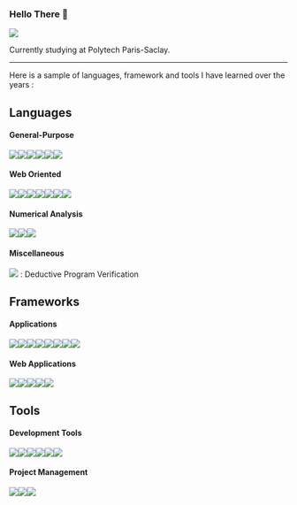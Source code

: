 ### Hello There 👋

![](https://media.giphy.com/media/KOVlHmbBA09XO/giphy.gif)

Currently studying at Polytech Paris-Saclay.

---

Here is a sample of languages, framework and tools I have learned over the years :

## Languages
#### General-Purpose
![](https://img.shields.io/badge/c-A8B9CC?style=for-the-badge&logo=c&logoColor=white)![](https://img.shields.io/badge/c++-00599C?style=for-the-badge&logo=c%2B%2B&logoColor=white)![](https://img.shields.io/badge/c%23-239120?style=for-the-badge&logo=c-sharp&logoColor=white)![](https://img.shields.io/badge/java-007396?style=for-the-badge&logo=java&logoColor=white)![](https://img.shields.io/badge/python-3776AB?style=for-the-badge&logo=python&logoColor=white)![](https://img.shields.io/badge/ocaml-EC6813?style=for-the-badge&logo=ocaml&logoColor=white)

#### Web Oriented
![](https://img.shields.io/badge/html5-E34F26?style=for-the-badge&logo=html5&logoColor=white)![](https://img.shields.io/badge/css3-1572B6?style=for-the-badge&logo=css3&logoColor=white)![](https://img.shields.io/badge/javascript-F7DF1E?style=for-the-badge&logo=javascript&logoColor=white)![](https://img.shields.io/badge/typescript-3178C6?style=for-the-badge&logo=typescript&logoColor=white)![](https://img.shields.io/badge/php-777BB4?style=for-the-badge&logo=php&logoColor=white)![](https://img.shields.io/badge/postgresql-336791?style=for-the-badge&logo=postgresql&logoColor=white)![](https://img.shields.io/badge/mongodb-47A248?style=for-the-badge&logo=mongodb&logoColor=white)

#### Numerical Analysis
![](https://img.shields.io/badge/julia-9558B2?style=for-the-badge&logo=julia&logoColor=white)![](https://img.shields.io/badge/matlab-0076a8?style=for-the-badge&logo=matlab&logoColor=white)![](https://img.shields.io/badge/scilab-092F4D?style=for-the-badge&logo=&logoColor=white)

#### Miscellaneous
![](https://img.shields.io/badge/whyml-4665A0?style=for-the-badge&logo=&logoColor=white) : Deductive Program Verification

## Frameworks
#### Applications
![](https://img.shields.io/badge/spring-6DB33F?style=for-the-badge&logo=spring&logoColor=white)![](https://img.shields.io/badge/javafx-E76F00?style=for-the-badge&logo=&logoColor=white)![](https://img.shields.io/badge/grpc-40636a?style=for-the-badge&logo=&logoColor=white)![](https://img.shields.io/badge/spark-E25A1C?style=for-the-badge&logo=apache-spark&logoColor=white)![](https://img.shields.io/badge/hadoop-66CCFF?style=for-the-badge&logo=apachehadoop&logoColor=white)![](https://img.shields.io/badge/camel-E97826?style=for-the-badge&logo=apache-camel&logoColor=white)![](https://img.shields.io/badge/.net-512BD4?style=for-the-badge&logo=.NET&logoColor=white)![](https://img.shields.io/badge/elasticsearch-005571?style=for-the-badge&logo=elasticsearch&logoColor=white)

#### Web Applications
![](https://img.shields.io/badge/symfony-black?style=for-the-badge&logo=symfony&logoColor=white)![](https://img.shields.io/badge/angular-DD0031?style=for-the-badge&logo=angular&logoColor=white)![](https://img.shields.io/badge/vue.js-4FC08D?style=for-the-badge&logo=vue.js&logoColor=white)![](https://img.shields.io/badge/sass-CC6699?style=for-the-badge&logo=sass&logoColor=white)![](https://img.shields.io/badge/express-000000?style=for-the-badge&logo=express&logoColor=white)

## Tools
#### Development Tools
![](https://img.shields.io/badge/git-F05032?style=for-the-badge&logo=git&logoColor=white)![](https://img.shields.io/badge/github-181717?style=for-the-badge&logo=github&logoColor=white)![](https://img.shields.io/badge/gitlab-FCA121?style=for-the-badge&logo=gitlab&logoColor=white)![](https://img.shields.io/badge/maven-C71A36?style=for-the-badge&logo=apache-maven&logoColor=white)![](https://img.shields.io/badge/babel-F9DC3E?style=for-the-badge&logo=babel&logoColor=white)![](https://img.shields.io/badge/eslint-4B32C3?style=for-the-badge&logo=eslint&logoColor=white)

#### Project Management
![](https://img.shields.io/badge/basecamp-1D2D35?style=for-the-badge&logo=basecamp&logoColor=white)![](https://img.shields.io/badge/jira-0052CC?style=for-the-badge&logo=jira&logoColor=white)![](https://img.shields.io/badge/trello-0052CC?style=for-the-badge&logo=trello&logoColor=white)

<!--
**StraightRight/StraightRight** is a ✨ _special_ ✨ repository because its `README.md` (this file) appears on your GitHub profile.

Here are some ideas to get you started:

- 🔭 I’m currently working on ...
- 🌱 I’m currently learning ...
- 👯 I’m looking to collaborate on ...
- 🤔 I’m looking for help with ...
- 💬 Ask me about ...
- 📫 How to reach me: ...
- 😄 Pronouns: ...
- ⚡ Fun fact: ...
-->
